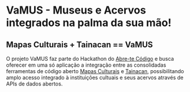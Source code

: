 # VaMUS - Museus e Acervos integrados na palma da sua mão!

## Mapas Culturais + Tainacan == VaMUS

O projeto VaMUS faz parte do Hackathon do [Abre-te Código](https://www.goethe.de/prj/hyc/pt/bra.html) e busca oferecer em uma só aplicação a integração entre as consolidadas ferramentas de código aberto [Mapas Culturais](https://github.com/mapasculturais/mapasculturais) e [Tainacan](https://tainacan.org), possibilitando amplo acesso integrado à instituições cultuais e seus acervos através de APIs de dados abertos.
